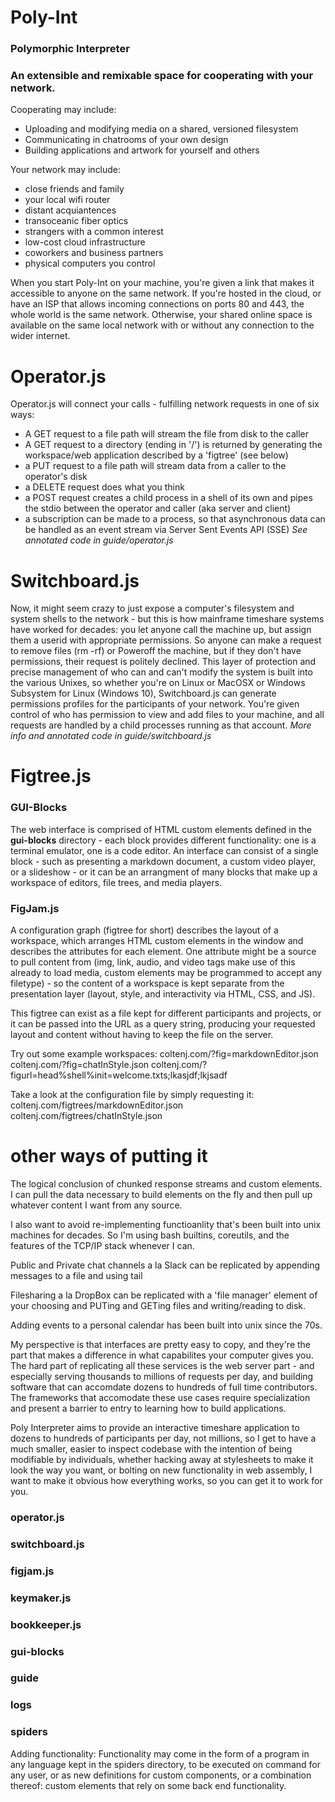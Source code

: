 # Poly-Int
### Polymorphic Interpreter

### An extensible and remixable space for cooperating with your network.

Cooperating may include:
- Uploading and modifying media on a shared, versioned filesystem
- Communicating in chatrooms of your own design
- Building applications and artwork for yourself and others

Your network may include:
- close friends and family
- your local wifi router
- distant acquiantences 
- transoceanic fiber optics
- strangers with a common interest
- low-cost cloud infrastructure
- coworkers and business partners
- physical computers you control

When you start Poly-Int on your machine, you're given a link that makes it accessible to anyone on the same network. If you're hosted in the cloud, or have an ISP that allows incoming connections on ports 80 and 443, the whole world is the same network. Otherwise, your shared online space is available on the same local network with or without any connection to the wider internet.

# Operator.js
Operator.js will connect your calls - fulfilling network requests in one of six ways:
 - A GET request to a file path will stream the file from disk to the caller
 - A GET request to a directory (ending in '/') is returned by generating the workspace/web application described by a 'figtree' (see below)
 - a PUT request to a file path will stream data from a caller to the operator's disk
 - a DELETE request does what you think
 - a POST request creates a child process in a shell of its own and pipes the stdio between the operator and caller (aka server and client)
 - a subscription can be made to a process, so that asynchronous data can be handled as an event stream via Server Sent Events API (SSE)
 _See annotated code in guide/operator.js_


# Switchboard.js
Now, it might seem crazy to just expose a computer's filesystem and system shells to the network - but this is how mainframe timeshare systems have worked for decades: you let anyone call the machine up, but assign them a userid with appropriate permissions. So anyone can make a request to remove files (rm -rf) or Poweroff the machine, but if they don't have permissions, their request is politely declined. This layer of protection and precise management of who can and can't modify the system is built into the various Unixes, so whether you're on Linux or MacOSX or Windows Subsystem for Linux (Windows 10), Switchboard.js can generate permissions profiles for the participants of your network. You're given control of who has permission to view and add files to your machine, and all requests are handled by a child processes running as that account.
_More info and annotated code in guide/switchboard.js_

# Figtree.js


### GUI-Blocks
The web interface is comprised of HTML custom elements defined in the **gui-blocks** directory - each block provides different functionality: one is a terminal emulator, one is a code editor. An interface can consist of a single block - such as presenting a markdown document, a custom video player, or a slideshow - or it can be an arrangment of many blocks that make up a workspace of editors, file trees, and media players. 


### FigJam.js
A configuration graph (figtree for short) describes the layout of a workspace, which arranges HTML custom elements in the window and describes the attributes for each element. One attribute might be a source to pull content from (img, link, audio, and video tags make use of this already to load media, custom elements may be programmed to accept any filetype) - so the content of a workspace is kept separate from the presentation layer (layout, style, and interactivity via HTML, CSS, and JS). 

This figtree can exist as a file kept for different participants and projects, or it can be passed into the URL as a query string, producing your requested layout and content without having to keep the file on the server.

Try out some example workspaces:
coltenj.com/?fig=markdownEditor.json
coltenj.com/?fig=chatInStyle.json
coltenj.com/?figurl=head%shell%init=welcome.txts;lkasjdf;lkjsadf

Take a look at the configuration file by simply requesting it:
coltenj.com/figtrees/markdownEditor.json
coltenj.com/figtrees/chatInStyle.json


# other ways of putting it 
The logical conclusion of chunked response streams and custom elements. I can pull the data necessary to build elements on the fly and then pull up whatever content I want from any source.

I also want to avoid re-implementing functioanlity that's been built into unix machines for decades. So I'm using bash builtins, coreutils, and the features of the TCP/IP stack whenever I can.

Public and Private chat channels a la Slack can be replicated by appending messages to a file and using tail 

Filesharing a la DropBox can be replicated with a 'file manager' element of your choosing and PUTing and GETing files and writing/reading to disk.

Adding events to a personal calendar has been built into unix since the 70s. 

My perspective is that interfaces are pretty easy to copy, and they're the part that makes a difference in what capabilites your computer gives you. The hard part of replicating all these services is the web server part - and especially serving thousands to millions of requests per day, and building software that can accomdate dozens to hundreds of full time contributors. The frameworks that accomodate these use cases require specialization and present a barrier to entry to learning how to build applications.

Poly Interpreter aims to provide an interactive timeshare application to dozens to hundreds of participants per day, not millions, so I get to have a much smaller, easier to inspect codebase with the intention of being modifiable by individuals, whether hacking away at stylesheets to make it look the way you want, or bolting on new functionality in web assembly, I want to make it obvious how everything works, so you can get it to work for you.

### operator.js
### switchboard.js
### figjam.js

### keymaker.js
### bookkeeper.js

### gui-blocks
### guide
### logs
### spiders

Adding functionality:
Functionality may come in the form of a program in any language kept in the spiders directory, to be executed on command for any user, or as new definitions for custom components, or a combination thereof: custom elements that rely on some back end functionality.
